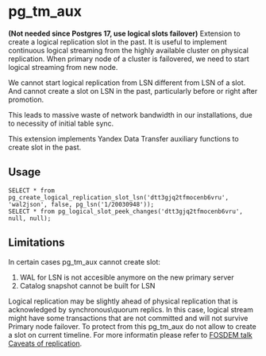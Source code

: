 # pg_tm_aux
**(Not needed since Postgres 17, use logical slots failover)**
Extension to create a logical replication slot in the past. It is useful to implement continuous logical streaming from the highly available cluster on physical replication. When primary node of a cluster is failovered, we need to start logical streaming from new node.

We cannot start logical replication from LSN different from LSN of a slot. And cannot create a slot on LSN in the past, particularly before or right after promotion.

This leads to massive waste of network bandwidth in our installations, due to necessity of initial table sync.

This extension implements Yandex Data Transfer auxiliary functions to create slot in the past.

## Usage
```
SELECT * from  pg_create_logical_replication_slot_lsn('dtt3gjq2tfmocenb6vru', 'wal2json', false, pg_lsn('1/20030948'));
SELECT * from pg_logical_slot_peek_changes('dtt3gjq2tfmocenb6vru', null, null);
```
## Limitations

In certain cases pg_tm_aux cannot create slot:
1. WAL for LSN is not accesible anymore on the new primary server
2. Catalog snapshot cannot be built for LSN

Logical replication may be slightly ahead of physical replication that is acknowledged by synchronous\quorum replics. In this case, logical stream might have some transactions that are not committed and will not survive Primary node failover. To protect from this pg_tm_aux do not allow to create a slot on current timeline. For more informatin please refer to [FOSDEM talk Caveats of replication](https://archive.fosdem.org/2021/schedule/event/postgresql_caveats_of_replication/).
